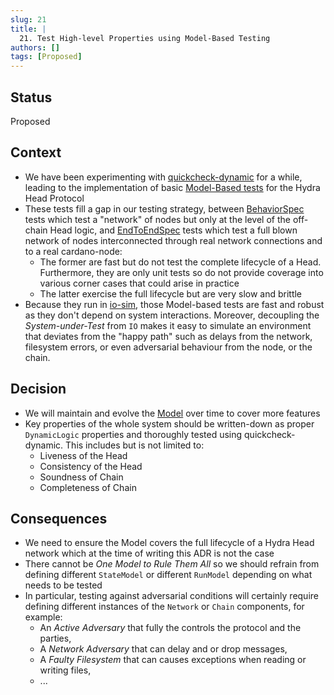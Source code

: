 ```yaml
---
slug: 21
title: |
  21. Test High-level Properties using Model-Based Testing
authors: []
tags: [Proposed]
---
```


## Status

Proposed

## Context

- We have been experimenting with [quickcheck-dynamic](https://hackage.org/packages/quickcheck-dynamic) for a while, leading to the implementation of basic [Model-Based tests](https://github.com/input-output-hk/hydra/blob/master/hydra-node/test/Hydra/ModelSpec.hs) for the Hydra Head Protocol
- These tests fill a gap in our testing strategy, between [BehaviorSpec](https://github.com/input-output-hk/hydra/blob/master/hydra-node/test/Hydra/BehaviorSpec.hs) tests which test a "network" of nodes but only at the level of the off-chain Head logic, and [EndToEndSpec](https://github.com/input-output-hk/hydra/blob/master/hydra-cluster/test/Test/EndToEndSpec.hs) tests which test a full blown network of nodes interconnected through real network connections and to a real cardano-node:
  - The former are fast but do not test the complete lifecycle of a Head. Furthermore, they are only unit tests so do not provide coverage into various corner cases that could arise in practice
  - The latter exercise the full lifecycle but are very slow and brittle
- Because they run in [io-sim](https://github.com/input-output-hk/io-sim), those Model-based tests are fast and robust as they don't depend on system interactions. Moreover, decoupling the _System-under-Test_ from `IO` makes it easy to simulate an environment that deviates from the "happy path" such as delays from the network, filesystem errors, or even adversarial behaviour from the node, or the chain.

## Decision

- We will maintain and evolve the [Model](https://github.com/input-output-hk/hydra/blob/master/hydra-node/test/Hydra/Model.hs) over time to cover more features
- Key properties of the whole system should be written-down as proper `DynamicLogic` properties and thoroughly tested using quickcheck-dynamic. This includes but is not limited to:
  - Liveness of the Head
  - Consistency of the Head
  - Soundness of Chain
  - Completeness of Chain

## Consequences

- We need to ensure the Model covers the full lifecycle of a Hydra Head network which at the time of writing this ADR is not the case
- There cannot be _One Model to Rule Them All_ so we should refrain from defining different `StateModel` or different `RunModel` depending on what needs to be tested
- In particular, testing against adversarial conditions will certainly require defining different instances of the `Network` or `Chain` components, for example:
  - An _Active Adversary_ that fully the controls the protocol and the parties,
  - A _Network Adversary_ that can delay and or drop messages,
  - A _Faulty Filesystem_ that can causes exceptions when reading or writing files,
  - ...

